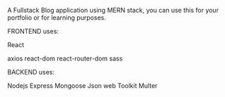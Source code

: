 A Fullstack Blog application using MERN stack, you can use this for your portfolio or for learning purposes.

FRONTEND uses:

React

axios
react-dom
react-router-dom
sass

BACKEND uses:

Nodejs
Express
Mongoose
Json web Toolkit
Multer